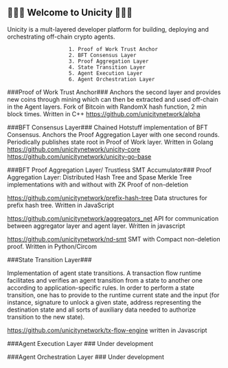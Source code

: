 ## 🚀🚀🚀 Welcome to Unicity 🚀🚀🚀


Unicity is a mult-layered developer platform for building, deploying and orchestrating off-chain crypto agents. 

	
						1. Proof of Work Trust Anchor
						2. BFT Consensus Layer 
						3. Proof Aggregation Layer
						4. State Transition Layer 
						5. Agent Execution Layer
						6. Agent Orchestration Layer


###Proof of Work Trust Anchor###
Anchors the second layer and provides new coins through mining which can then be extracted and used off-chain in the Agent layers. Fork of Bitcoin with RandomX hash function, 2 min block times. Written in C++
https://github.com/unicitynetwork/alpha


###BFT Consensus Layer###
Chained Hotstuff implementation of BFT Consensus. Anchors the Proof Aggregation Layer with one second rounds. Periodically publishes state root in Proof of Work layer. Written in Golang
https://github.com/unicitynetwork/unicity-core
https://github.com/unicitynetwork/unicity-go-base

###BFT Proof Aggregation Layer/ Trustless SMT Accumulator###
Proof Aggregation Layer: Distributed Hash Tree and Spase Merkle Tree implementations with and without with ZK Proof of non-deletion 


https://github.com/unicitynetwork/prefix-hash-tree
Data structures for prefix hash tree. Written in JavaScript

https://github.com/unicitynetwork/aggregators_net
API for communication between aggregator layer and agent layer. Written in javascript

https://github.com/unicitynetwork/nd-smt
SMT with Compact non-deletion proof. Written in Python/Circom


###State Transition Layer###

Implementation of agent state transitions. A transaction flow runtime facilitates and verifies an agent transition from a state to another one according to application-specific rules. In order to perform a state transition, one has to provide to the runtime current state and the input (for instance, signature to unlock a given state, address representing the destination state and all sorts of auxiliary data needed to authorize transition to the new state).

https://github.com/unicitynetwork/tx-flow-engine
written in Javascript


###Agent Execution Layer ###
Under development

###Agent Orchestration Layer ###
Under development 






<!--

**Here are some ideas to get you started:**

🙋‍♀️ A short introduction - what is your organization all about?
🌈 Contribution guidelines - how can the community get involved?
👩‍💻 Useful resources - where can the community find your docs? Is there anything else the community should know?
🍿 Fun facts - what does your team eat for breakfast?
🧙 Remember, you can do mighty things with the power of [Markdown](https://docs.github.com/github/writing-on-github/getting-started-with-writing-and-formatting-on-github/basic-writing-and-formatting-syntax)
-->
